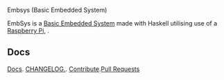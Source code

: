 Embsys (Basic Embedded System)

EmbSys is a [Basic Embedded System](#) made with Haskell  utilising use of a [Raspberry Pi](#), .


## Docs

[Docs](../docs/docs.md). [CHANGELOG.](../docs/CHANGELOG.md). [Contribute](../docs/CONTRIBUTING.md).[Pull Requests](../docs/blob/PRs.md)






